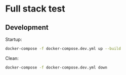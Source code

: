 # Full stack test

## Development

Startup:

```sh
docker-compose -f docker-compose.dev.yml up --build
```

Clean:

```sh
docker-compose -f docker-compose.dev.yml down
```
